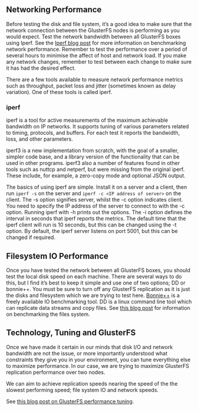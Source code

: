 ## Networking Performance

Before testing the disk and file system, it’s a good idea to make sure that the network connection between 
the GlusterFS nodes is performing as you would expect. 
Test the network bandwidth between all GlusterFS boxes using Iperf. 
See the [Iperf blog post](http://www.jamescoyle.net/how-to/574-testing-network-speed-with-iperf) for more information on benchmarking network performance. 
Remember to test the performance over a period of several hours to minimise the affect of host and network load. 
If you make any network changes, remember to test between each change to make sure it has had the desired effect.

There are a few tools available to measure network performance metrics such as throughput, packet loss and jitter (sometimes known as delay variation). One of these tools is called iperf.

### iperf
iperf is a tool for active measurements of the maximum achievable bandwidth on IP networks. It supports tuning of various parameters related to timing, protocols, and buffers. For each test it reports the bandwidth, loss, and other parameters.

iperf3 is a new implementation from scratch, with the goal of a smaller, simpler code base, and a library version of the functionality that can be used in other programs. iperf3 also a number of features found in other tools such as nuttcp and netperf, but were missing from the original iperf. These include, for example, a zero-copy mode and optional JSON output.

The basics of using iperf are simple. Install it on a server and a client, then run `iperf -s` on the server and `iperf -c <IP address of server>` on the client. The -s option signifies server, whilst the -c option indicates client. You need to specify the IP address of the server to connect to with the -c option. Running iperf with -h prints out the options. The -i option defines the interval in seconds that iperf reports the metrics. The default time that the iperf client will run is 10 seconds, but this can be changed using the -t option. By default, the iperf server listens on port 5001, but this can be changed if required.





## Filesystem IO Performance

Once you have tested the network between all GlusterFS boxes, you should test the local disk speed on each machine. There are several ways to do this, but I find it’s best to keep it simple and use one of two options; DD or bonnie++. You must be sure to turn off any GlusterFS replication as it is just the disks and filesystem which we are trying to test here. [Bonnie++](http://www.coker.com.au/bonnie++/) is a freely available IO benchmarking tool.  DD is a linux command line tool which can replicate data streams and copy files. See [this blog post](http://www.jamescoyle.net/how-to/599-benchmark-disk-io-with-dd-and-bonnie) for information on benchmarking the files system.

## Technology, Tuning and GlusterFS

Once we have made it certain in our minds that disk I/O and network bandwidth are not the issue, or more importantly understood what constraints they give you in your environment, you can tune everything else to maximize performance. In our case, we are trying to maximize GlusterFS replication performance over two nodes.

We can aim to achieve replication speeds nearing the speed of the the slowest performing speed; file system IO and network speeds.

See [this blog post on GlusterFS performance tuning](http://www.jamescoyle.net/how-to/559-glusterfs-performance-tuning%20%E2%80%8E).
